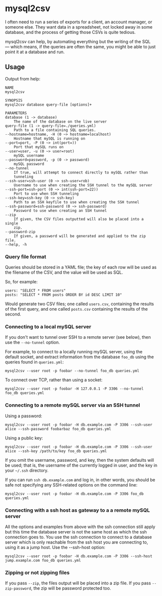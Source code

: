 # mysql2csv

I often need to run a series of exports for a client, an account
manager, or someone else. They want data in a spreadsheet, not locked
away in some database, and the process of getting those CSVs is quite
tedious.

mysql2csv can help, by automating everything but the writing of the SQL
— which means, if the queries are often the same, you might be able to
just point it at a database and run.

## Usage

Output from help:

	NAME
	mysql2csv

	SYNOPSIS
	mysql2csv database query-file [options]+

	PARAMETERS
	database (1 -> database)
		The name of the database on the live server
	query-file (1 -> query-file=./queries.yml)
		Path to a file containing SQL queries.
	--hostname=hostname, -H (0 ~> hostname=localhost)
		Hostname that mySQL is running on
	--port=port, -P (0 ~> int(port=))
		Port that mySQL runs on
	--user=user, -u (0 ~> user=root)
		mySQL username
	--password=password, -p (0 -> password)
		mySQL password
	--no-tunnel
		If true, will attempt to connect directly to mySQL rather than
		tunneling
	--ssh-user=ssh-user (0 ~> ssh-user=rob)
		Username to use when creating the SSH tunnel to the mySQL server
	--ssh-port=ssh-port (0 ~> int(ssh-port=22))
		Port to use when SSH tunneling
	--ssh-key=ssh-key (0 ~> ssh-key)
		Path to an SSH keyfile to use when creating the SSH tunnel
	--ssh-password=ssh-password (0 ~> ssh-password)
		Password to use when creating an SSH tunnel
	--zip
		If given, the CSV files outputted will also be placed into a single
		zip.
	--password-zip
		If given, a password will be generated and applied to the zip file.
	--help, -h

### Query file format

Queries should be stored in a YAML file; the key of each row will be
used as the filename of the CSV, and the value will be used as SQL.

So, for example:

	users: "SELECT * FROM users"
	posts: "SELECT * FROM posts ORDER BY id DESC LIMIT 10"

Would generate two CSV files; one called `users.csv`, containing the
results of the first query, and one called `posts.csv` containing the
results of the second.

### Connecting to a local mySQL server

If you don't want to tunnel over SSH to a remote server (see below),
then use the `--no-tunnel` option.

For example, to connect to a locally running mySQL server, using the
default socket, and extract information from the database `foo_db` using
the queries found in `queries.yml`:

	mysql2csv --user root -p foobar --no-tunnel foo_db queries.yml

To connect over TCP, rather than using a socket:

	mysql2csv --user root -p foobar -H 127.0.0.1 -P 3306 --no-tunnel foo_db queries.yml

### Connecting to a remote mySQL server via an SSH tunnel

Using a password:

	mysql2csv --user root -p foobar -H db.example.com -P 3306 --ssh-user alice --ssh-password foobarbaz foo_db queries.yml

Using a public key:

	mysql2csv --user root -p foobar -H db.example.com -P 3306 --ssh-user alice --ssh-key /path/to/key foo_db queries.yml

If you omit the username, password, and key, then the system defaults
will be used; that is, the username of the currently logged in user, and
the key in your `~/.ssh` directory.

If you can run `ssh db.example.com` and log in, in other words, you
should be safe not specifying any SSH-related options on the command
line:

	mysql2csv --user root -p foobar -H db.example.com -P 3306 foo_db queries.yml

### Connecting with a ssh host as gateway to a a remote mySQL server 

All the options and examples from above with the ssh connection still apply but this time the database server is not the same host as which the ssh connection goes to. You use the ssh connection to connect to a database server which is only reachable from the ssh host you are connecting to, using it as a jump host. Use the --ssh-host option:

	mysql2csv --user root -p foobar -H db.example.com -P 3306 --ssh-host jump.example.com foo_db queries.yml


### Zipping or not zipping files

If you pass `--zip`, the files output will be placed into a zip file. If
you pass `--zip-password`, the zip will be password protected too.
